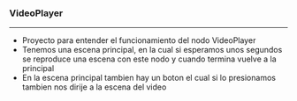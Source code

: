 ### VideoPlayer
---
* Proyecto para entender el funcionamiento del nodo VideoPlayer
* Tenemos una escena principal, en la cual si esperamos unos segundos se reproduce una escena con este nodo y cuando termina vuelve a la principal
* En la escena principal tambien hay un boton el cual si lo presionamos tambien nos dirije a la escena del video
